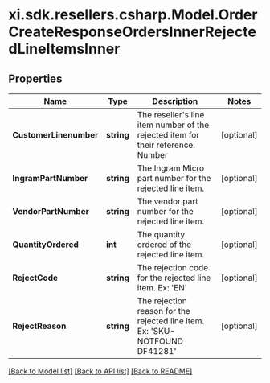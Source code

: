 # xi.sdk.resellers.csharp.Model.OrderCreateResponseOrdersInnerRejectedLineItemsInner

## Properties

Name | Type | Description | Notes
------------ | ------------- | ------------- | -------------
**CustomerLinenumber** | **string** | The reseller&#39;s line item number of the rejected item for their reference. Number | [optional] 
**IngramPartNumber** | **string** | The Ingram Micro part number for the rejected line item. | [optional] 
**VendorPartNumber** | **string** | The vendor part number for the rejected line item. | [optional] 
**QuantityOrdered** | **int** | The quantity ordered of the rejected line item. | [optional] 
**RejectCode** | **string** | The rejection code for the rejected line item. Ex: &#39;EN&#39;  | [optional] 
**RejectReason** | **string** | The rejection reason for the rejected line item. Ex: &#39;SKU-NOTFOUND    DF41281&#39;  | [optional] 

[[Back to Model list]](../README.md#documentation-for-models) [[Back to API list]](../README.md#documentation-for-api-endpoints) [[Back to README]](../README.md)

